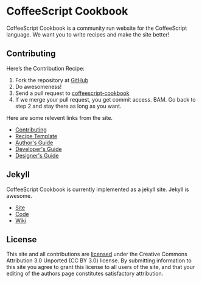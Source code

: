 CoffeeScript Cookbook
=============

CoffeeScript Cookbook is a community run website for the CoffeeScript language.
We want you to write recipes and make the site better!

Contributing
-----------

Here’s the Contribution Recipe:

1. Fork the repository at [GitHub](http://github.com/coffeescript-cookbook/coffeescript-cookbook.github.com)
2. Do awesomeness!
3. Send a pull request to [coffeescript-cookbook](http://github.com/coffeescript-cookbook/coffeescript-cookbook.github.com)
4. If we merge your pull request, you get commit access. BAM. Go back to step 2 and stay there as long as you want.

Here are some relevent links from the site.

* [Contributing](http://coffeescriptcookbook.com/contributing)
* [Recipe Template](http://coffeescriptcookbook.com/recipe-template)
* [Author's Guide](http://coffeescriptcookbook.com/authors-guide)
* [Developer's Guide](http://coffeescriptcookbook.com/developers-guide)
* [Designer's Guide](http://coffeescriptcookbook.com/designers-guide)

Jekyll
------

CoffeeScript Cookbook is currently implemented as a jekyll site. Jekyll is awesome.

* [Site](http://jekyllrb.com/)
* [Code](https://github.com/mojombo/jekyll)
* [Wiki](https://github.com/mojombo/jekyll/wiki)

License
-------

This site and all contributions are [licensed](http://coffeescriptcookbook.com/LICENSE-CC-BY) under the Creative Commons Attribution 3.0 Unported (CC BY 3.0) license. By submitting information to this site you agree to grant this license to all users of the site, and that your editing of the authors page constitutes satisfactory attribution.